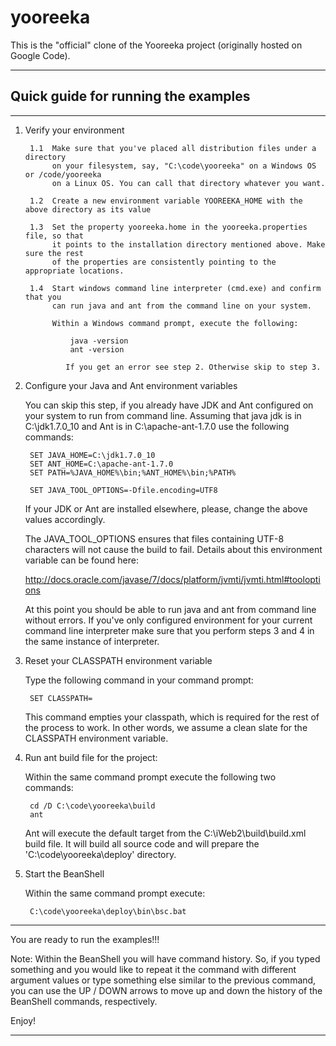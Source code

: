 yooreeka
========

This is the "official" clone of the Yooreeka project (originally hosted on Google Code). 

------------------------------------------------------------------------------
Quick guide for running the examples
------------------------------------------------------------------------------

______________________________________________________________________________		
1. Verify your environment

        1.1  Make sure that you've placed all distribution files under a directory
             on your filesystem, say, "C:\code\yooreeka" on a Windows OS or /code/yooreeka
             on a Linux OS. You can call that directory whatever you want.
             
        1.2  Create a new environment variable YOOREEKA_HOME with the above directory as its value
             
        1.3  Set the property yooreeka.home in the yooreeka.properties file, so that
             it points to the installation directory mentioned above. Make sure the rest 
             of the properties are consistently pointing to the appropriate locations. 
        
        1.4  Start windows command line interpreter (cmd.exe) and confirm that you 
             can run java and ant from the command line on your system. 
        
             Within a Windows command prompt, execute the following:
        
                 java -version
                 ant -version
        
                If you get an error see step 2. Otherwise skip to step 3.
        

2. Configure your Java and Ant environment variables

	You can skip this step, if you already have JDK and Ant configured on your 
	system to run from command line. Assuming that java jdk is in C:\jdk1.7.0_10 
	and Ant is in C:\apache-ant-1.7.0 use the following commands:

		SET JAVA_HOME=C:\jdk1.7.0_10
		SET ANT_HOME=C:\apache-ant-1.7.0
		SET PATH=%JAVA_HOME%\bin;%ANT_HOME%\bin;%PATH%
		
		SET JAVA_TOOL_OPTIONS=-Dfile.encoding=UTF8
	
	If your JDK or Ant are installed elsewhere, please, change the above values 
	accordingly.

    The JAVA_TOOL_OPTIONS ensures that files containing UTF-8 characters 
    will not cause the build to fail. Details about this environment variable
    can be found here: 
    
    http://docs.oracle.com/javase/7/docs/platform/jvmti/jvmti.html#tooloptions
    
    At this point you should be able to run java and ant from command line 
    without errors. If you've only configured environment for your current 
    command line interpreter make sure that you perform steps 3 and 4 in 
    the same instance of interpreter.

3. Reset your CLASSPATH environment variable

	Type the following command in your command prompt:
	
		SET CLASSPATH=

	This command empties your classpath, which is required for the rest of the 
	process to work. In other words, we assume a clean slate for the CLASSPATH 
	environment variable.
 
4. Run ant build file for the project: 

	Within the same command prompt execute the following two commands:

		cd /D C:\code\yooreeka\build
		ant

	Ant will execute the default target from the C:\iWeb2\build\build.xml 
	build file. It will build all source code and will prepare the 
	'C:\code\yooreeka\deploy' directory. 

5. Start the BeanShell

	Within the same command prompt execute:

		C:\code\yooreeka\deploy\bin\bsc.bat

______________________________________________________________________________		
	
You are ready to run the examples!!!	

Note: Within the BeanShell you will have command history. So, if you typed 
something and you would like to repeat it the command with different argument
values or type something else similar to the previous command, you can use the 
UP / DOWN arrows to move up and down the history of the BeanShell commands,
respectively.

Enjoy! 
______________________________________________________________________________		
